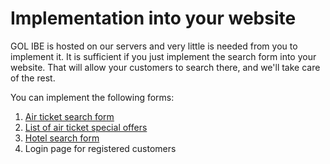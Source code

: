 # Implementation into your website

GOL IBE is hosted on our servers and very little is needed from you to implement it. It is sufficient if you just implement the search form into your website. That will allow your customers to search there, and we'll take care of the rest.

You can implement the following forms:

1. [Air ticket search form](vlozeni-vyhledavaciho-formulare-letenek.md)
2. [List of air ticket special offers](vlozeni-seznamu-promoakci.md)
3. [Hotel search form](vlozeni-vyhledavaciho-formulare-ubytovani.md)
4. Login page for registered customers

